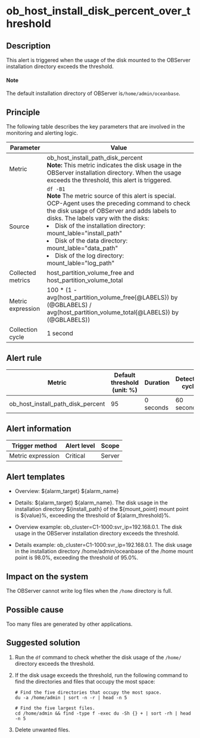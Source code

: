 ob_host_install_disk_percent_over_threshold 
================================================================



Description 
--------------------------------

This alert is triggered when the usage of the disk mounted to the OBServer installation directory exceeds the threshold. 

  <main id="notice" type='explain'>
    <h4>Note</h4>
    <p>The default installation directory of OBServer is<code>/home/admin/oceanbase</code>.</p>
  </main>

Principle 
------------------------------

The following table describes the key parameters that are involved in the monitoring and alerting logic. 


|     Parameter     |                                                                                                                                                                                                                                                                                    Value                                                                                                                                                                                                                                                                                     |
|-------------------|------------------------------------------------------------------------------------------------------------------------------------------------------------------------------------------------------------------------------------------------------------------------------------------------------------------------------------------------------------------------------------------------------------------------------------------------------------------------------------------------------------------------------------------------------------------------------|
| Metric            | ob_host_install_path_disk_percent</br> **Note:**  This metric indicates the disk usage in the OBServer installation directory. When the usage exceeds the threshold, this alert is triggered.                                                                                                                                                                                                                                                                                                                                                      |
| Source            | `df -B1 ` </br> **Note**  The metric source of this alert is special. OCP-Agent uses the preceding command to check the disk usage of OBServer and adds labels to disks. The labels vary with the disks: <li> Disk of the installation directory: mount_lable="install_path"   </li><li> Disk of the data directory: mount_lable="data_path"   </li><li> Disk of the log directory: mount_lable="log_path" </li>   |
| Collected metrics | host_partition_volume_free and host_partition_volume_total                                                                                                                                                                                                                                                                                                                                                                                                                                                                                                                   |
| Metric expression | 100 \* (1 - avg(host_partition_volume_free{@LABELS}) by (@GBLABELS) / avg(host_partition_volume_total{@LABELS}) by (@GBLABELS))                                                                                                                                                                                                                                                                                                                                                                                                                                              |
| Collection cycle  | 1 second                                                                                                                                                                                                                                                                                                                                                                                                                                                                                                                                                                     |



Alert rule 
-------------------------------



|              Metric               | Default threshold (unit: %) | Duration  | Detection cycle | Time before clearance |
|-----------------------------------|-----------------------------|-----------|-----------------|-----------------------|
| ob_host_install_path_disk_percent | 95                          | 0 seconds | 60 seconds      | 5 minutes             |



Alert information 
--------------------------------------



|  Trigger method   | Alert level | Scope  |
|-------------------|-------------|--------|
| Metric expression | Critical    | Server |



Alert templates 
------------------------------------

* Overview: \${alarm_target} ${alarm_name}

  

* Details: \${alarm_target} \${alarm_name}. The disk usage in the installation directory \${install_path} of the \${mount_point} mount point is \${value}%, exceeding the threshold of \${alarm_threshold}%.

  

* Overview example: ob_cluster=C1-1000:svr_ip=192.168.0.1. The disk usage in the OBServer installation directory exceeds the threshold.

  

* Details example: ob_cluster=C1-1000:svr_ip=192.168.0.1. The disk usage in the installation directory /home/admin/oceanbase of the /home mount point is 98.0%, exceeding the threshold of 95.0%.

  




Impact on the system 
-----------------------------------------

The OBServer cannot write log files when the `/home` directory is full.

Possible cause 
-----------------------------------

Too many files are generated by other applications.

Suggested solution 
---------------------------------------

1. Run the `df` command to check whether the disk usage of the `/home/` directory exceeds the threshold.

   

2. If the disk usage exceeds the threshold, run the following command to find the directories and files that occupy the most space: 

   ```shell
   # Find the five directories that occupy the most space.
   du -a /home/admin | sort -n -r | head -n 5
   
   # Find the five largest files.
   cd /home/admin && find -type f -exec du -Sh {} + | sort -rh | head -n 5
   ```

   

3. Delete unwanted files.

   



